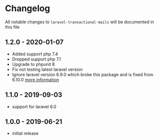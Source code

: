 # Changelog

All notable changes to `laravel-transactional-mails` will be documented in this file

## 1.2.0 - 2020-01-07

- Added support php 7.4
- Dropped support php 7.1
- Upgrade to phpunit 8
- Fix not testing latest laravel version
- Ignore laravel version 6.9.0 which broke this package and is fixed from 6.10.0 [more information](https://github.com/laravel/framework/issues/30948)

## 1.1.0 - 2019-09-03

- support for laravel 6.0

## 1.0.0 - 2019-06-21

- initial release
